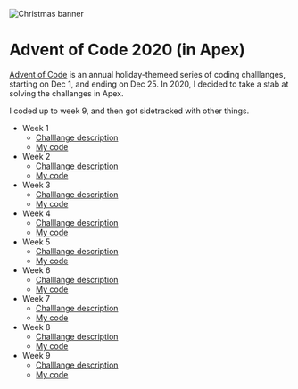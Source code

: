 ![Christmas banner](https://blogs.sap.com/wp-content/uploads/2020/11/EkaoQQTXEAMA4BN.jpg)

# Advent of Code 2020 (in Apex)

[Advent of Code](https://adventofcode.com/) is an annual holiday-themeed series of coding challlanges, starting on Dec 1, and ending on Dec 25. In 2020, I decided to take a stab at solving the challanges in Apex.

I coded up to week 9, and then got sidetracked with other things.

- Week 1
  - [Challlange description](https://adventofcode.com/2020/day/1)
  - [My code](https://github.com/dylanmorrill/adventOfCode2020__c/blob/master/force-app/main/default/classes/Advent_Day1.cls)
- Week 2
  - [Challlange description](https://adventofcode.com/2020/day/2)
  - [My code](https://adventofcode.com/)
- Week 3
  - [Challlange description](https://adventofcode.com/2020/day/3)
  - [My code](https://adventofcode.com/)
- Week 4
  - [Challlange description](https://adventofcode.com/2020/day/4)
  - [My code](https://adventofcode.com/)
- Week 5
  - [Challlange description](https://adventofcode.com/2020/day/5)
  - [My code](https://adventofcode.com/)
- Week 6
  - [Challlange description](https://adventofcode.com/2020/day/6)
  - [My code](https://adventofcode.com/)
- Week 7
  - [Challlange description](https://adventofcode.com/2020/day/7)
  - [My code](https://adventofcode.com/)
- Week 8
  - [Challlange description](https://adventofcode.com/2020/day/8)
  - [My code](https://adventofcode.com/)
- Week 9
  - [Challlange description](https://adventofcode.com/2020/day/9)
  - [My code](https://adventofcode.com/)
